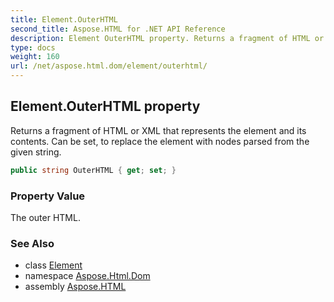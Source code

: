 ```yaml
---
title: Element.OuterHTML
second_title: Aspose.HTML for .NET API Reference
description: Element OuterHTML property. Returns a fragment of HTML or XML that represents the element and its contents. Can be set to replace the element with nodes parsed from the given string
type: docs
weight: 160
url: /net/aspose.html.dom/element/outerhtml/
---
```

## Element.OuterHTML property

Returns a fragment of HTML or XML that represents the element and its contents. Can be set, to replace the element with nodes parsed from the given string.

```csharp
public string OuterHTML { get; set; }
```

### Property Value

The outer HTML.

### See Also

* class [Element](../)
* namespace [Aspose.Html.Dom](../../../aspose.html.dom/)
* assembly [Aspose.HTML](../../../)
